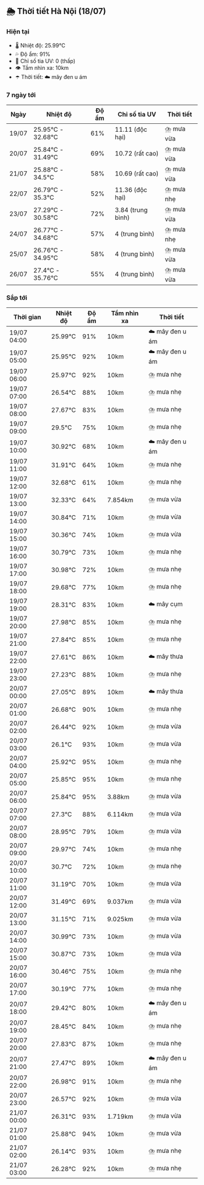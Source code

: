 ## 🌦️ Thời tiết Hà Nội (18/07)

### Hiện tại

- 🌡️ Nhiệt độ: 25.99℃
- 💦 Độ ẩm: 91%
- 🌟 Chỉ số tia UV: 0 (thấp)
- 👁️ Tầm nhìn xa: 10km
- ☂️ Thời tiết: ☁️ mây đen u ám

### 7 ngày tới

| Ngày | Nhiệt độ | Độ ẩm | Chỉ số tia UV | Thời tiết |
| --- | --- | --- | --- | --- |
| 19/07 | 25.95℃ - 32.68℃ | 61% | 11.11 (độc hại) | ⛈️ mưa vừa |
| 20/07 | 25.84℃ - 31.49℃ | 69% | 10.72 (rất cao) | ⛈️ mưa vừa |
| 21/07 | 25.88℃ - 34.5℃ | 58% | 10.69 (rất cao) | ⛈️ mưa vừa |
| 22/07 | 26.79℃ - 35.3℃ | 52% | 11.36 (độc hại) | ⛈️ mưa nhẹ |
| 23/07 | 27.29℃ - 30.58℃ | 72% | 3.84 (trung bình) | ⛈️ mưa vừa |
| 24/07 | 26.77℃ - 34.68℃ | 57% | 4 (trung bình) | ⛈️ mưa nhẹ |
| 25/07 | 26.76℃ - 34.95℃ | 58% | 4 (trung bình) | ⛈️ mưa vừa |
| 26/07 | 27.4℃ - 35.76℃ | 55% | 4 (trung bình) | ⛈️ mưa vừa |

### Sắp tới

| Thời gian | Nhiệt độ | Độ ẩm | Tầm nhìn xa | Thời tiết |
| --- | --- | --- | --- | --- |
| 19/07 04:00 | 25.99℃ | 91% | 10km | ☁️ mây đen u ám |
| 19/07 05:00 | 25.95℃ | 92% | 10km | ☁️ mây đen u ám |
| 19/07 06:00 | 25.97℃ | 92% | 10km | ⛈️ mưa nhẹ |
| 19/07 07:00 | 26.54℃ | 88% | 10km | ⛈️ mưa nhẹ |
| 19/07 08:00 | 27.67℃ | 83% | 10km | ⛈️ mưa nhẹ |
| 19/07 09:00 | 29.5℃ | 75% | 10km | ⛈️ mưa nhẹ |
| 19/07 10:00 | 30.92℃ | 68% | 10km | ☁️ mây đen u ám |
| 19/07 11:00 | 31.91℃ | 64% | 10km | ⛈️ mưa nhẹ |
| 19/07 12:00 | 32.68℃ | 61% | 10km | ⛈️ mưa nhẹ |
| 19/07 13:00 | 32.33℃ | 64% | 7.854km | ⛈️ mưa vừa |
| 19/07 14:00 | 30.84℃ | 71% | 10km | ⛈️ mưa vừa |
| 19/07 15:00 | 30.36℃ | 74% | 10km | ⛈️ mưa vừa |
| 19/07 16:00 | 30.79℃ | 73% | 10km | ⛈️ mưa nhẹ |
| 19/07 17:00 | 30.98℃ | 72% | 10km | ⛈️ mưa nhẹ |
| 19/07 18:00 | 29.68℃ | 77% | 10km | ⛈️ mưa nhẹ |
| 19/07 19:00 | 28.31℃ | 83% | 10km | ☁️ mây cụm |
| 19/07 20:00 | 27.98℃ | 85% | 10km | ⛈️ mưa nhẹ |
| 19/07 21:00 | 27.84℃ | 85% | 10km | ⛈️ mưa nhẹ |
| 19/07 22:00 | 27.61℃ | 86% | 10km | ☁️ mây thưa |
| 19/07 23:00 | 27.23℃ | 88% | 10km | ⛈️ mưa nhẹ |
| 20/07 00:00 | 27.05℃ | 89% | 10km | ☁️ mây thưa |
| 20/07 01:00 | 26.68℃ | 90% | 10km | ⛈️ mưa nhẹ |
| 20/07 02:00 | 26.44℃ | 92% | 10km | ⛈️ mưa vừa |
| 20/07 03:00 | 26.1℃ | 93% | 10km | ⛈️ mưa vừa |
| 20/07 04:00 | 25.92℃ | 95% | 10km | ⛈️ mưa nhẹ |
| 20/07 05:00 | 25.85℃ | 95% | 10km | ⛈️ mưa nhẹ |
| 20/07 06:00 | 25.84℃ | 95% | 3.88km | ⛈️ mưa vừa |
| 20/07 07:00 | 27.3℃ | 88% | 6.114km | ⛈️ mưa vừa |
| 20/07 08:00 | 28.95℃ | 79% | 10km | ⛈️ mưa vừa |
| 20/07 09:00 | 29.97℃ | 74% | 10km | ⛈️ mưa nhẹ |
| 20/07 10:00 | 30.7℃ | 72% | 10km | ⛈️ mưa nhẹ |
| 20/07 11:00 | 31.19℃ | 70% | 10km | ⛈️ mưa vừa |
| 20/07 12:00 | 31.49℃ | 69% | 9.037km | ⛈️ mưa vừa |
| 20/07 13:00 | 31.15℃ | 71% | 9.025km | ⛈️ mưa vừa |
| 20/07 14:00 | 30.99℃ | 73% | 10km | ⛈️ mưa vừa |
| 20/07 15:00 | 30.87℃ | 73% | 10km | ⛈️ mưa vừa |
| 20/07 16:00 | 30.46℃ | 75% | 10km | ⛈️ mưa nhẹ |
| 20/07 17:00 | 30.19℃ | 77% | 10km | ⛈️ mưa nhẹ |
| 20/07 18:00 | 29.42℃ | 80% | 10km | ☁️ mây đen u ám |
| 20/07 19:00 | 28.45℃ | 84% | 10km | ⛈️ mưa nhẹ |
| 20/07 20:00 | 27.83℃ | 87% | 10km | ⛈️ mưa nhẹ |
| 20/07 21:00 | 27.47℃ | 89% | 10km | ☁️ mây đen u ám |
| 20/07 22:00 | 26.98℃ | 91% | 10km | ⛈️ mưa nhẹ |
| 20/07 23:00 | 26.57℃ | 92% | 10km | ⛈️ mưa vừa |
| 21/07 00:00 | 26.31℃ | 93% | 1.719km | ⛈️ mưa vừa |
| 21/07 01:00 | 25.88℃ | 94% | 10km | ⛈️ mưa vừa |
| 21/07 02:00 | 26.14℃ | 93% | 10km | ⛈️ mưa nhẹ |
| 21/07 03:00 | 26.28℃ | 92% | 10km | ⛈️ mưa nhẹ |
